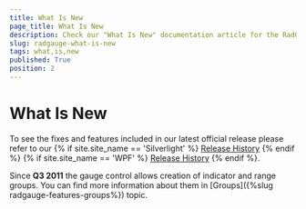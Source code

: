 ```yaml
---
title: What Is New
page_title: What Is New
description: Check our "What Is New" documentation article for the RadGauge WPF control.
slug: radgauge-what-is-new
tags: what,is,new
published: True
position: 2
---
```


# What Is New

To see the fixes and features included in our latest official release please refer to our {% if site.site_name == 'Silverlight' %} [Release History](http://www.telerik.com/support/whats-new/silverlight/release-history) {% endif %} {% if site.site_name == 'WPF' %} [Release History](http://www.telerik.com/support/whats-new/wpf/release-history) {% endif %}.

Since __Q3 2011__ the gauge control allows creation of indicator and range groups. You can find more information about them in [Groups]({%slug radgauge-features-groups%}) topic.